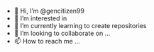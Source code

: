 - 👋 Hi, I’m @gencitizen99
- 👀 I’m interested in 
- 🌱 I’m currently learning to create repositories
- 💞️ I’m looking to collaborate on ...
- 📫 How to reach me ...

<!---
gencitizen99/gencitizen99 is a ✨ special ✨ repository because its `README.md` (this file) appears on your GitHub profile.
You can click the Preview link to take a look at your changes.
--->
